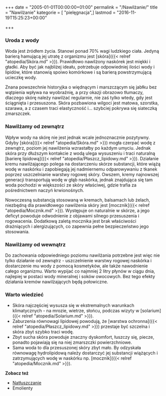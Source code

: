 +++
date = "2005-01-01T00:00:00+01:00"
permalink = "/Nawilżanie/"
title = "Nawilżanie"
kategorie = [ "pielęgnacja",]
lastmod = "2016-11-19T15:25:23+00:00"

+++

### Uroda z wody

Woda jest źródłem życia. Stanowi ponad 70% wagi ludzkiego ciała. Jedyną barierą hamującą jej utratę z organizmu jest [skóra]({{< relref "atopedia/Skóra.md" >}}). Prawidłowo nawilżony naskórek jest miękki i gładki. Aby być jak najbliżej ideału, potrzebuje odpowiedniej ilości wody i lipidów, które stanowią spoiwo komórkowe i są barierą powstrzymującą ucieczkę wody.

Znana powszechnie historyjka o więdnącym i marszczącym się jabłku bez wątpienia wpływa na wyobraźnię, a przy okazji obrazowo tłumaczy, dlaczego skórę należy nawilżać regularnie, nie zaś tylko wtedy, gdy jest ściągnięta i przesuszona. Skóra pozbawiona wilgoci jest matowa, szorstka, szarawa, a z czasem traci elastyczność i... szybciej pokrywa się siateczką zmarszczek.

### Nawilżamy od zewnątrz

Wpływ wody na skórę nie jest jednak wcale jednoznacznie pozytywny. Gdyby [skóra]({{< relref "atopedia/Skóra.md" >}}) mogła czerpać wodę z zewnątrz, poziom jej nawilżenia wzrastałby po każdym umyciu. Jednak skóra przy dłuższym kontakcie z wodą ulega wysuszeniu i traci naturalną [barierę lipidową]({{< relref "atopedia/Płaszcz_lipidowy.md" >}}). Działanie kremu nawilżającego polega na dostarczeniu skórze substancji, które wiążą wodę w naskórku i zapobiegają jej nadmiernemu odparowywaniu z tkanek poprzez uszczelnianie warstwy rogowej skóry. Owszem, kremy najnowszej generacji transportują wodę w głąb naskórka, jednak znajdująca się tam woda pochodzi w większości ze skóry właściwej, gdzie trafia za pośrednictwem naczyń krwionośnych.

Nowoczesną substancją stosowaną w kremach, balsamach lub żelach, niezbędną dla prawidłowego nawilżenia skóry jest [mocznik]({{< relref "atopedia/Mocznik.md" >}}). Występuje on naturalnie w skórze, a jego deficyt powoduje odwodnienie z objawami silnego przesuszenia i rogowacenia. Dodatkową zaletą mocznika jest brak właściwości drażniących i alergizujących, co zapewnia pełne bezpieczeństwo jego stosowania.

### Nawilżamy od wewnątrz

Do zachowania odpowiedniego poziomu nawilżania potrzebne jest więc nie tylko działanie od zewnątrz - uszczelnienie warstwy rogowej naskórka i dostarczenie mu wody z pomocą kosmetyków, ale także nawodnienie całego organizmu. Warto wypijać co najmniej 2 litry płynów w ciągu dnia, najlepiej w postaci wody mineralnej i soków owocowych. Bez tego efekty działania kremów nawilżających będą połowiczne.

### Warto wiedzieć

-   Skóra najczęściej wysusza się w ekstremalnych warunkach klimatycznych - na mrozie, wietrze, słońcu, podczas wizyty w [solarium]({{< relref "atopedia/Solarium.md" >}}).
-   Zaburzenia równowagi lipidowej powodują, że [warstwa ochronna]({{< relref "atopedia/Płaszcz_lipidowy.md" >}}) przestaje być szczelna i skóra zbyt szybko traci wodę.
-   Zbyt sucha skóra powoduje znaczny dyskomfort, łuszczy się, piecze, ponadto pojawiają się na niej zmarszczki powierzchniowe.
-   Sama woda to dla przesuszonej skóry zbyt mało. By odzyskała równowagę hydrolipidową należy dostarczyć jej substancji wiążących i zatrzymujących wodę w naskórku np. [mocznik]({{< relref "atopedia/Mocznik.md" >}}).

**Zobacz też**

-   [Natłuszczanie](/atopedia/Natłuszczanie)
-   Emolienty
